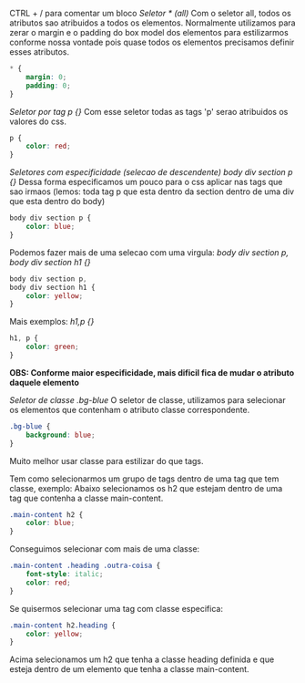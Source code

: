 CTRL + / para comentar um bloco
*Seletor * (all)*
Com o seletor all, todos os atributos sao atribuidos a todos os elementos. Normalmente utilizamos para zerar o margin e o padding do box model dos elementos para estilizarmos conforme nossa vontade pois quase todos os elementos precisamos definir esses atributos.
```css
* {
	margin: 0;
	padding: 0;
}
```

*Seletor por tag
p {}*
Com esse seletor todas as tags 'p' serao atribuidos os valores do css.
```css
p {
	color: red;
}
```

*Seletores com especificidade (selecao de descendente)
body div section p {}*
Dessa forma especificamos um pouco para o css aplicar nas tags que sao irmaos (lemos: toda tag p que esta dentro da section dentro de uma div que esta dentro do body)
```css
body div section p {
	color: blue;
}
```

Podemos fazer mais de uma selecao com uma virgula:
*body div section p,
body div section h1 {}*
```css
body div section p,
body div section h1 {
	color: yellow;
}
```

Mais exemplos:
*h1,p {}*
```css
h1, p {
	color: green;
}
```

**OBS: Conforme maior especificidade, mais dificil fica de mudar o atributo daquele elemento**

*Seletor de classe
.bg-blue*
O seletor de classe, utilizamos para selecionar os elementos que contenham o atributo classe correspondente.
```css
.bg-blue {
	background: blue;
}
```

Muito melhor usar classe para estilizar do que tags.

Tem como selecionarmos um grupo de tags dentro de uma tag que tem classe, exemplo:
Abaixo selecionamos os h2 que estejam dentro de uma tag que contenha a classe main-content.
```css
.main-content h2 {
	color: blue;
}
```

Conseguimos selecionar com mais de uma classe:
```css
.main-content .heading .outra-coisa {
	font-style: italic;
	color: red;
}
```

Se quisermos selecionar uma tag com classe especifica:
```css
.main-content h2.heading {
	color: yellow;
}
```
Acima selecionamos um h2 que tenha a classe heading definida e que esteja dentro de um elemento que tenha a classe main-content.